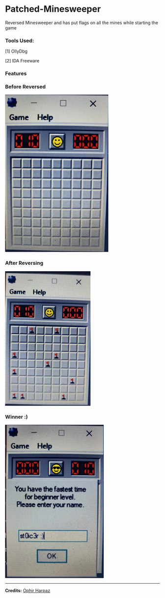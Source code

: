 # Patched-Minesweeper 
Reversed Minesweeper and has put flags on all the mines while starting the game
### Tools Used: 
 [1] OllyDbg 
 
 [2] IDA Freeware 
### Features 
### Before Reversed

![Original](/Original.jpg)

### After Reversing

![Hacked](/Hacked.jpg) 

### Winner :)

![Winner](/Winner.jpg)

---------

**Credits:** [Ophir Harpaz](https://twitter.com/OphirHarpaz)
